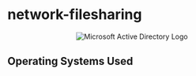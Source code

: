 # network-filesharing
<p align="center">
<img src="https://i.imgur.com/pU5A58S.png" alt="Microsoft Active Directory Logo"/>
</p>
<h2>Operating Systems Used </h2>
